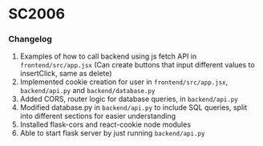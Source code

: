 # SC2006

### Changelog

1. Examples of how to call backend using js fetch API in `frontend/src/app.jsx` (Can create buttons that input different values to insertClick, same as delete)
2. Implemented cookie creation for user in `frontend/src/app.jsx`,  `backend/api.py` and `backend/database.py`
3. Added CORS, router logic for database queries,  in `backend/api.py`
4. Modified database.py in `backend/api.py` to include SQL queries, split into different sections for easier understanding
5. Installed flask-cors and react-cookie node modules
6. Able to start flask server by just running `backend/api.py`
